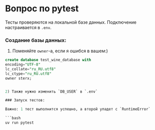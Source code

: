 # Вопрос по pytest 

Тесты проверяются на локальной базе данных. Подключение настраивается в `.env`. 

### Создание базы данных:

1) Поменяйте `owner`-а, если я ошибся в вашем:)

```sql
create database test_wine_database with
encoding="UTF-8"
lc_collate="ru_RU.utf8"
lc_ctype="ru_RU.utf8"
owner sterx;


2) Также нужно изменить `DB_USER` в `.env`

### Запуск тестов:

Важно: 1 тест выполнится успешно, а второй упадет с `RuntimeError`

```bash
uv run pytest
```
